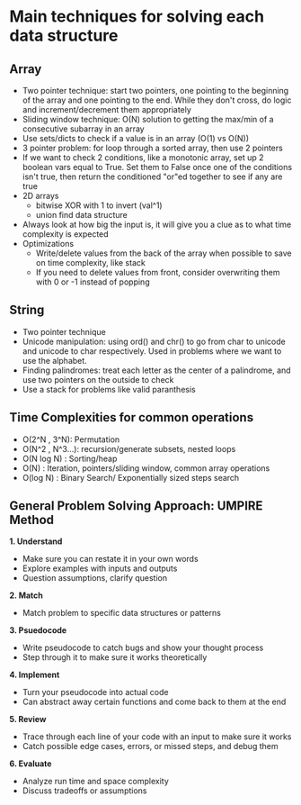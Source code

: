 # Main techniques for solving each data structure

## Array

- Two pointer technique: start two pointers, one pointing to the beginning of the array and one pointing to the end. While they don't cross, do logic and increment/decrement them appropriately
- Sliding window technique: O(N) solution to getting the max/min of a consecutive subarray in an array
- Use sets/dicts to check if a value is in an array (O(1) vs O(N))
- 3 pointer problem: for loop through a sorted array, then use 2 pointers
- If we want to check 2 conditions, like a monotonic array, set up 2 boolean vars equal to True. Set them to False once one of the conditions isn't true, then return the conditioned "or"ed together to see if any are true
- 2D arrays
  - bitwise XOR with 1 to invert (val^1)
  - union find data structure
- Always look at how big the input is, it will give you a clue as to what time complexity is expected
- Optimizations
  - Write/delete values from the back of the array when possible to save on time complexity, like stack
  - If you need to delete values from front, consider overwriting them with 0 or -1 instead of popping

## String

- Two pointer technique
- Unicode manipulation: using ord() and chr() to go from char to unicode and unicode to char respectively. Used in problems where we want to use the alphabet.
- Finding palindromes: treat each letter as the center of a palindrome, and use two pointers on the outside to check
- Use a stack for problems like valid paranthesis

## Time Complexities for common operations

- O(2^N , 3^N): Permutation
- O(N^2 , N^3…): recursion/generate subsets, nested loops
- O(N log N) : Sorting/heap
- O(N) : Iteration, pointers/sliding window, common array operations
- O(log N) : Binary Search/ Exponentially sized steps search

## General Problem Solving Approach: UMPIRE Method

**1. Understand**

- Make sure you can restate it in your own words
- Explore examples with inputs and outputs
- Question assumptions, clarify question

**2. Match**

- Match problem to specific data structures or patterns

**3. Psuedocode**

- Write pseudocode to catch bugs and show your thought process
- Step through it to make sure it works theoretically

**4. Implement**

- Turn your pseudocode into actual code
- Can abstract away certain functions and come back to them at the end

**5. Review**

- Trace through each line of your code with an input to make sure it works
- Catch possible edge cases, errors, or missed steps, and debug them

**6. Evaluate**

- Analyze run time and space complexity
- Discuss tradeoffs or assumptions
